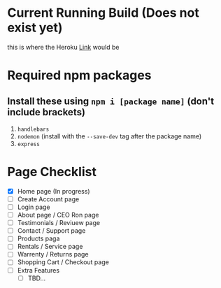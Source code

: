 # Current Running Build (Does not exist yet)
this is where the Heroku [Link](https://www.example.com/) would be

# Required npm packages
## Install these using `npm i [package name]` **(don't include brackets)**

1. `handlebars`
2. `nodemon` (install with the `--save-dev` tag after the package name)
3. `express`


# Page Checklist
- [x] Home page (In progress)
- [ ] Create Account page
- [ ] Login page
- [ ] About page / CEO Ron page
- [ ] Testimonials / Reviuew page
- [ ] Contact / Support page
- [ ] Products paga
- [ ] Rentals / Service page
- [ ] Warrenty / Returns page
- [ ] Shopping Cart / Checkout page
- [ ] Extra Features
    - [ ] TBD...